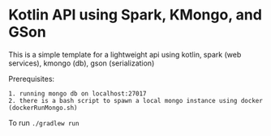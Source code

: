 # Kotlin API using Spark, KMongo, and GSon

This is a simple template for a lightweight api using kotlin, spark (web services), kmongo (db), gson (serialization)

Prerequisites:
    
    1. running mongo db on localhost:27017
    2. there is a bash script to spawn a local mongo instance using docker (dockerRunMongo.sh)

To run ```./gradlew run```
